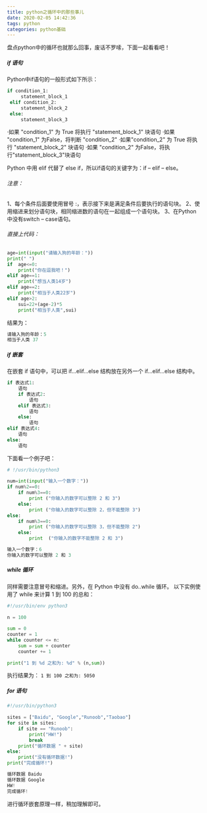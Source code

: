 ```yaml
---
title: python之循环中的那些事儿
date: 2020-02-05 14:42:36
tags: python
categories: python基础
---
```

盘点python中的循环也就那么回事，废话不罗嗦，下面一起看看吧！
##### if 语句
Python中if语句的一般形式如下所示：
   ```python
 if condition_1:
        statement_block_1
    elif condition_2:
        statement_block_2
    else:
        statement_block_3
```
·如果 "condition_1" 为 True 将执行 "statement_block_1" 块语句
·如果 "condition_1" 为False，将判断 "condition_2"
·如果"condition_2" 为 True 将执行 "statement_block_2" 块语句
·如果 "condition_2" 为False，将执行"statement_block_3"块语句

Python 中用 elif 代替了 else if，所以if语句的关键字为：if – elif – else。

###### 注意：
1、每个条件后面要使用冒号 :，表示接下来是满足条件后要执行的语句块。
2、使用缩进来划分语句块，相同缩进数的语句在一起组成一个语句块。
3、在Python中没有switch – case语句。

###### 直接上代码：
```python
age=int(input("请输入狗的年龄："))
print(" ")
if  age<=0:
    print("你在逗我吧！")
elif age==1:
    print("想当人类14岁")
elif age==2:
    print("相当于人类22岁")
elif age>2:
    sui=22+(age-2)*5
    print("相当于人类",sui)
```
结果为：
```python
请输入狗的年龄：5
相当于人类 37
```
##### if 嵌套
在嵌套 if 语句中，可以把 if...elif...else 结构放在另外一个 if...elif...else 结构中。
```python
if 表达式1:
    语句
    if 表达式2:
        语句
    elif 表达式3:
        语句
    else:
        语句
elif 表达式4:
    语句
else:
    语句
```
下面看一个例子吧：
```python
# !/usr/bin/python3
 
num=int(input("输入一个数字："))
if num%2==0:
    if num%3==0:
        print ("你输入的数字可以整除 2 和 3")
    else:
        print ("你输入的数字可以整除 2，但不能整除 3")
else:
    if num%3==0:
        print ("你输入的数字可以整除 3，但不能整除 2")
    else:
        print  ("你输入的数字不能整除 2 和 3")
```
```python
输入一个数字：6
你输入的数字可以整除 2 和 3
```

##### while 循环
同样需要注意冒号和缩进。另外，在 Python 中没有 do..while 循环。
以下实例使用了 while 来计算 1 到 100 的总和：
```python
#!/usr/bin/env python3
 
n = 100
 
sum = 0
counter = 1
while counter <= n:
    sum = sum + counter
    counter += 1
 
print("1 到 %d 之和为: %d" % (n,sum))
```
执行结果为：
`1 到 100 之和为: 5050`
##### for 语句
```python
#!/usr/bin/python3
 
sites = ["Baidu", "Google","Runoob","Taobao"]
for site in sites:
    if site == "Runoob":
        print("HW!")
        break
    print("循环数据 " + site)
else:
    print("没有循环数据!")
print("完成循环!")
```
```python
循环数据 Baidu
循环数据 Google
HW!
完成循环!
```
进行循环嵌套原理一样，稍加理解即可。
